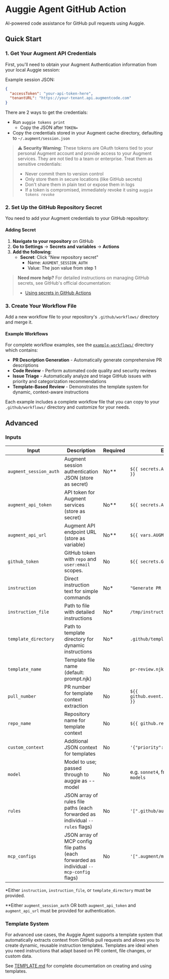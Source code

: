 # Auggie Agent GitHub Action

AI-powered code assistance for GitHub pull requests using Auggie.

## Quick Start

### 1. Get Your Augment API Credentials

First, you'll need to obtain your Augment Authentication information from your local Auggie session:

Example session JSON:

```json
{
  "accessToken": "your-api-token-here",
  "tenantURL": "https://your-tenant.api.augmentcode.com"
}
```

There are 2 ways to get the credentials:

- Run `auggie tokens print`
  - Copy the JSON after `TOKEN=`
- Copy the credentials stored in your Augment cache directory, defaulting to `~/.augment/session.json`

> **⚠️ Security Warning**: These tokens are OAuth tokens tied to your personal Augment account and provide access to your Augment services. They are not tied to a team or enterprise. Treat them as sensitive credentials:
>
> - Never commit them to version control
> - Only store them in secure locations (like GitHub secrets)
> - Don't share them in plain text or expose them in logs
> - If a token is compromised, immediately revoke it using `auggie tokens revoke`

### 2. Set Up the GitHub Repository Secret

You need to add your Augment credentials to your GitHub repository:

#### Adding Secret

1. **Navigate to your repository** on GitHub
2. **Go to Settings** → **Secrets and variables** → **Actions**
3. **Add the following**:
   - **Secret**: Click "New repository secret"
     - Name: `AUGMENT_SESSION_AUTH`
     - Value: The json value from step 1

> **Need more help?** For detailed instructions on managing GitHub secrets, see GitHub's official documentation:
>
> - [Using secrets in GitHub Actions](https://docs.github.com/en/actions/security-guides/using-secrets-in-github-actions)

### 3. Create Your Workflow File

Add a new workflow file to your repository's `.github/workflows/` directory and merge it.

#### Example Workflows

For complete workflow examples, see the [`example-workflows/`](./example-workflows/) directory which contains:

- **PR Description Generation** - Automatically generate comprehensive PR descriptions
- **Code Review** - Perform automated code quality and security reviews
- **Issue Triage** - Automatically analyze and triage GitHub issues with priority and categorization recommendations
- **Template-Based Review** - Demonstrates the template system for dynamic, context-aware instructions

Each example includes a complete workflow file that you can copy to your `.github/workflows/` directory and customize for your needs.

## Advanced

### Inputs

| Input                  | Description                                                                             | Required | Example                                     |
| ---------------------- | --------------------------------------------------------------------------------------- | -------- | ------------------------------------------- |
| `augment_session_auth` | Augment session authentication JSON (store as secret)                                   | No\*\*   | `${{ secrets.AUGMENT_SESSION_AUTH }}`       |
| `augment_api_token`    | API token for Augment services (store as secret)                                        | No\*\*   | `${{ secrets.AUGMENT_API_TOKEN }}`          |
| `augment_api_url`      | Augment API endpoint URL (store as variable)                                            | No\*\*   | `${{ vars.AUGMENT_API_URL }}`               |
| `github_token`         | GitHub token with `repo` and `user:email` scopes.                                       | No       | `${{ secrets.GITHUB_TOKEN }}`               |
| `instruction`          | Direct instruction text for simple commands                                             | No\*     | `"Generate PR description"`                 |
| `instruction_file`     | Path to file with detailed instructions                                                 | No\*     | `/tmp/instruction.txt`                      |
| `template_directory`   | Path to template directory for dynamic instructions                                     | No\*     | `.github/templates`                         |
| `template_name`        | Template file name (default: prompt.njk)                                                | No       | `pr-review.njk`                             |
| `pull_number`          | PR number for template context extraction                                               | No       | `${{ github.event.pull_request.number }}`   |
| `repo_name`            | Repository name for template context                                                    | No       | `${{ github.repository }}`                  |
| `custom_context`       | Additional JSON context for templates                                                   | No       | `'{"priority": "high"}'`                    |
| `model`                | Model to use; passed through to auggie as --model                                       | No       | e.g. `sonnet4`, from `auggie --list-models` |
| `rules`                | JSON array of rules file paths (each forwarded as individual `--rules` flags)           | No       | `'[".github/augment/rules.md"]'`            |
| `mcp_configs`          | JSON array of MCP config file paths (each forwarded as individual `--mcp-config` flags) | No       | `'[".augment/mcp/config.json"]'`            |

\*Either `instruction`, `instruction_file`, or `template_directory` must be provided.

\*\*Either `augment_session_auth` OR both `augment_api_token` and `augment_api_url` must be provided for authentication.

### Template System

For advanced use cases, the Auggie Agent supports a template system that automatically extracts context from GitHub pull requests and allows you to create dynamic, reusable instruction templates. Templates are ideal when you need instructions that adapt based on PR content, file changes, or custom data.

See [TEMPLATE.md](./TEMPLATE.md) for complete documentation on creating and using templates.
